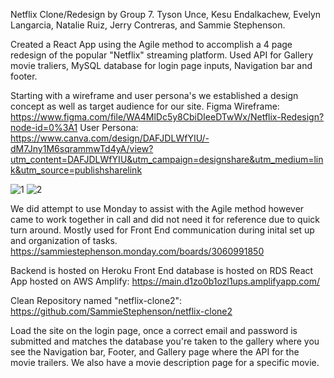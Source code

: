 Netflix Clone/Redesign by Group 7. Tyson Unce, Kesu Endalkachew, Evelyn Langarcia, Natalie Ruiz, Jerry Contreras, and Sammie Stephenson.

Created a React App using the Agile method to accomplish a 4 page redesign of the popular "Netflix" streaming platform. Used API for Gallery movie traliers, MySQL database for login page inputs, Navigation bar and footer. 

Starting with a wireframe and user persona's we established a design concept as well as target audience for our site. 
Figma Wireframe: https://www.figma.com/file/WA4MlDc5y8CbiDIeeDTwWx/Netflix-Redesign?node-id=0%3A1
User Persona: https://www.canva.com/design/DAFJDLWfYIU/-dM7Jny1M6sqrammwTd4yA/view?utm_content=DAFJDLWfYIU&utm_campaign=designshare&utm_medium=link&utm_source=publishsharelink

![1](https://user-images.githubusercontent.com/102987799/184285824-5fcd931b-8b5f-431c-9c4b-6aaa013a3bde.png)
![2](https://user-images.githubusercontent.com/102987799/184285840-9b3d0cac-3ec4-4a37-bfa7-ae206bf703c2.png)

We did attempt to use Monday to assist with the Agile method however came to work together in call and did not need it for reference due to quick turn around. Mostly used for Front End communication during inital set up and organization of tasks. 
https://sammiestephenson.monday.com/boards/3060991850

Backend is hosted on Heroku 
Front End database is hosted on RDS
React App hosted on AWS Amplify: https://main.d1zo0b1ozl1ups.amplifyapp.com/

Clean Repository named "netflix-clone2": https://github.com/SammieStephenson/netflix-clone2


Load the site on the login page, once a correct email and password is submitted and matches the database you're taken to the gallery where you see the Navigation bar, Footer, and Gallery page where the API for the movie trailers. We also have a movie description page for a specific movie. 
